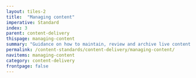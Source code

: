 ```yaml
---
layout: tiles-2
title:  "Managing content"
imperative: Standard
index: 3
parent: content-delivery
thispage: managing-content
summary: "Guidance on how to maintain, review and archive live content."
permalink: /content-standards/content-delivery/managing-content/
navitems: managing-content
category: content-delivery
frontpage: false
---
```

